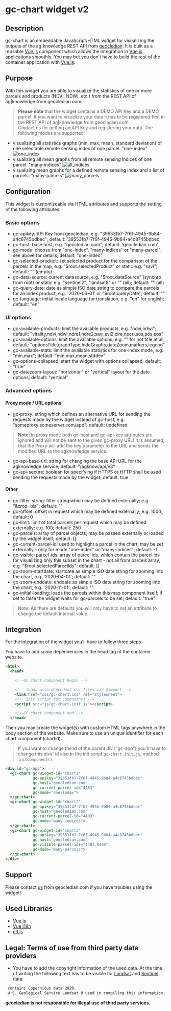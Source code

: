 # gc-chart widget v2
## Description
gc-chart is an embeddable JavaScript/HTML widget for visualizing the outputs of the ag|knowledge REST API from [geocledian](https://www.geocledian.com).
It is built as a reusable [Vue.js](https://www.vuejs.org) component which allows the integration in [Vue.js](https://www.vuejs.org) applications smoothly. 
You may but you don't have to build the rest of the container application with [Vue.js](https://www.vuejs.org).

## Purpose
With this widget you are able to visualize the statistics of one or more parcels and products (NDVI, NDWI, etc.) from the REST API of ag|knowledge from geocledian.com.
> **Please note** that the widget contains a DEMO API Key and a DEMO parcel. If you want to visualize your data it has to be registered first in the REST API of ag|knowledge from geocledian.com. <br> Contact us for getting an API Key and registering your data.
The following modes are supported:
- visualizing all statistics graphs (min, max, mean, standard deviation) of one selectable remote sensing index of one parcel: "one-index"
![one_index](doc/img/one_index.png)
- visualizing all mean graphs from all remote sensing indices of one parcel: "many-indices"
![all_indices](doc/img/all_indices.png)
- visualizing mean graphs for a defined remote sensing index and a list of parcels: "many-parcels"
![many_parcels](doc/img/many_parcels.png)

## Configuration
This widget is customizeable via HTML attributes and supports the setting of the following attributes.

### Basic options
- gc-apikey: API Key from geocledian, e.g. "39553fb7-7f6f-4945-9b84-a4c8745bdbec"; default: '39553fb7-7f6f-4945-9b84-a4c8745bdbec'
- gc-host: base host, e.g. "geocledian.com"; default: 'geocledian.com'
- gc-mode: choose from "one-index", "many-indices" or "many-parcel"; see above for details; default: "one-index"
- gc-selected-product: set selected product for the comparison of the parcels in the map, e.g. "$root.selectedProduct" or static e.g. "savi"; default: "" (empty)
- gc-data-source: current datasource, e.g. "$root.dataSource" (synchro from root) or static e.g. "sentinel2", "landsat8" or "" (all); default: "" (all)
- gc-query-date: date as simple ISO date string to compare the parcels for an index product, e.g. '2020-03-01' or "$root.queryDate"; default: ""
- gc-language: initial locale language for translation, e.g. "en" for english; default: "en"
  
### UI options
- gc-available-products: limit the available products, e.g. "ndvi,ndwi"; default: "vitality,ndvi,ndwi,ndre1,ndre2,savi,evi2,cire,npcri,sos,pos,eos"
- gc-available-options: limit the available options, e.g. "" for not title at all; default: "optionsTitle,graphType,hideGraphs,dateZoom,markers,legend"
- gc-available-stats: limit the available statistics for one-index mode, e.g. "min,max"; default: "min,max,mean,stddev"
- gc-options-collapsed: start the widget with options collapsed; default: "true"
- gc-datezoom-layout: "horizontal" or "vertical" layout for the date options; default: "vertical"

### Advanced options
#### Proxy mode / URL options
- gc-proxy: string which defines an alternative URL for sending the requests made by the widget instead of gc-host, e.g. "someproxy.someserver.com/app"; default: undefined

> __Note__: in proxy mode both gc-host and gc-api-key attributes are ignored and will not be sent to the given gc-proxy URL! It is assumed, that the Proxy will add the key parameter to the URL and sends the modified URL to the agknowledge service.

- gc-api-base-url: string for changing the base API URL for the agknowledge service; default: "/agknow/api/v3"
- gc-api-secure: boolean for specifying if HTTPS or HTTP shall be used sending the requests made by the widget;  default: true

#### Other
- gc-filter-string: filter string which may be defined externally; e.g. "&crop=bla"; default: ""
- gc-offset: offset in request which may be defined externally; e.g. 1000; default: 0
- gc-limit: limit of total parcels per request which may be defined externally; e.g. 100; default: 250
- gc-parcels: array of parcel objects; may be passed externally or loaded by the widget itself; default: []
- gc-current-parcel-id: used to highlight a parcel in the chart; may be set externally - only for mode "one-index" or "many-indices"; default: -1
- gc-visible-parcel-ids: array of parcel ids, which contain the parcel ids for visualizing only this subset in the chart - not all from parcels array, e.g. "$root.selectedParcelIds"; default: []
- gc-zoom-startdate: startdate as simple ISO date string for zooming into the chart, e.g. '2020-04-01'; default: ""
- gc-zoom-enddate: enddate as simple ISO date string for zooming into the chart, e.g. '2020-11-01'; default: ""
- gc-initial-loading: loads the parcels within this map component itself; if set to false the widget waits for gc-parcels to be set; default: "true"

>Note: As there are defaults you will only have to set an attribute to change the default internal value.


## Integration
For the integration of the widget you'll have to follow three steps.

You have to add some dependencies in the head tag of the container website.

```html
<html>
  <head>

    <!--GC chart component begin -->

    <!-- loads also dependent css files via @import -->
    <link href="css/gc-chart.css" rel="stylesheet">
    <!-- init script for components -->
    <script src="js/gc-chart-init.js"></script> 

    <!--GC chart component end -->
  </head>

```

Then you may create the widget(s) with custom HTML tags anywhere in the body section of the website. Make sure to use an unique identifier for each chart component (chartid).

>If you want to change the id of the parent div ("gc-app") you'll have to change this divs' id also in the init script `gc-chart-init.js`, method `initComponent()`.


```html
<div id="gc-app">
  <gc-chart gc-widget-id="chart1" 
            gc-apikey="39553fb7-7f6f-4945-9b84-a4c8745bdbec" 
            gc-host="geocledian.com" 
            gc-current-parcel-id="4483"
            gc-mode="one-index">
  </gc-chart>
  <gc-chart gc-widget-id="chart2" 
            gc-apikey="39553fb7-7f6f-4945-9b84-a4c8745bdbec" 
            gc-host="geocledian.com" 
            gc-current-parcel-id="4483"
            gc-mode="many-indices">
  </gc-chart>
  <gc-chart gc-widget-id="chart3" 
            gc-apikey="39553fb7-7f6f-4945-9b84-a4c8745bdbec" 
            gc-host="geocledian.com" 
            gc-visible-parcel-ids="4483,4486"
            gc-mode="many-parcels">
  </gc-chart>
</div>
```


## Support
Please contact [us](mailto:info@geocledian.com) from geocledian.com if you have troubles using the widget!

## Used Libraries
- [Vue.js](https://www.vuejs.org)
- [Vue I18n](https://kazupon.github.io/vue-i18n/)
- [c3.js](https://c3js.org/)

## Legal: Terms of use from third party data providers
- You have to add the copyright information of the used data. At the time of writing the following text has to be visible for [Landsat](https://www.usgs.gov/information-policies-and-instructions/crediting-usgs) and [Sentinel](https://scihub.copernicus.eu/twiki/pub/SciHubWebPortal/TermsConditions/TC_Sentinel_Data_31072014.pdf) data:

```html
 contains Copernicus data 2020.
 U.S. Geological Service Landsat 8 used in compiling this information.
```

**geocledian is not responsible for illegal use of third party services.**
